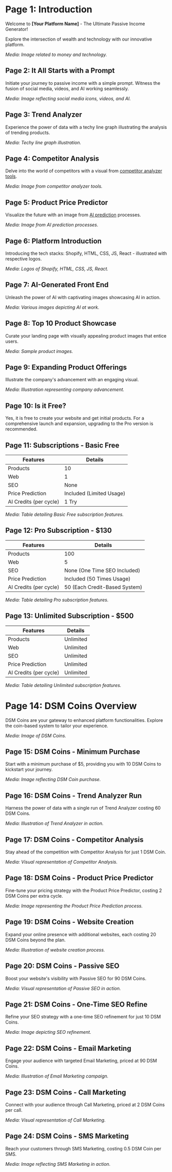 # Page 1: Introduction
Welcome to **[Your Platform Name]** - The Ultimate Passive Income Generator!

Explore the intersection of wealth and technology with our innovative platform.

*Media: Image related to money and technology.*

## Page 2: It All Starts with a Prompt
Initiate your journey to passive income with a simple prompt. Witness the fusion of social media, videos, and AI working seamlessly.

*Media: Image reflecting social media icons, videos, and AI.*

## Page 3: Trend Analyzer
Experience the power of data with a techy line graph illustrating the analysis of trending products.

*Media: Techy line graph illustration.*

## Page 4: Competitor Analysis
Delve into the world of competitors with a visual from [competitor analyzer tools](https://www.google.com/search?q=competitor+analyser+tool).

*Media: Image from competitor analyzer tools.*

## Page 5: Product Price Predictor
Visualize the future with an image from [AI prediction](https://www.google.com/search?q=ai+prediction) processes.

*Media: Image from AI prediction processes.*

## Page 6: Platform Introduction
Introducing the tech stacks: Shopify, HTML, CSS, JS, React - illustrated with respective logos.

*Media: Logos of Shopify, HTML, CSS, JS, React.*

## Page 7: AI-Generated Front End
Unleash the power of AI with captivating images showcasing AI in action.

*Media: Various images depicting AI at work.*

## Page 8: Top 10 Product Showcase
Curate your landing page with visually appealing product images that entice users.

*Media: Sample product images.*

## Page 9: Expanding Product Offerings
Illustrate the company's advancement with an engaging visual.

*Media: Illustration representing company advancement.*

## Page 10: Is it Free?
Yes, it is free to create your website and get initial products. For a comprehensive launch and expansion, upgrading to the Pro version is recommended.

## Page 11: Subscriptions - Basic Free
| Features                  | Details                           |
|---------------------------|-----------------------------------|
| Products                  | 10                                |
| Web                       | 1                                 |
| SEO                       | None                              |
| Price Prediction          | Included (Limited Usage)          |
| AI Credits (per cycle)    | 1 Try                             |

*Media: Table detailing Basic Free subscription features.*

## Page 12: Pro Subscription - $130
| Features                  | Details                           |
|---------------------------|-----------------------------------|
| Products                  | 100                               |
| Web                       | 5                                 |
| SEO                       | None (One Time SEO Included)      |
| Price Prediction          | Included (50 Times Usage)         |
| AI Credits (per cycle)    | 50 (Each Credit-Based System)     |

*Media: Table detailing Pro subscription features.*

## Page 13: Unlimited Subscription - $500
| Features                  | Details                           |
|---------------------------|-----------------------------------|
| Products                  | Unlimited                         |
| Web                       | Unlimited                         |
| SEO                       | Unlimited                         |
| Price Prediction          | Unlimited                         |
| AI Credits (per cycle)    | Unlimited                         |

*Media: Table detailing Unlimited subscription features.*

# Page 14: DSM Coins Overview
DSM Coins are your gateway to enhanced platform functionalities. Explore the coin-based system to tailor your experience.

*Media: Image of DSM Coins.*

## Page 15: DSM Coins - Minimum Purchase
Start with a minimum purchase of $5, providing you with 10 DSM Coins to kickstart your journey.

*Media: Image reflecting DSM Coin purchase.*

## Page 16: DSM Coins - Trend Analyzer Run
Harness the power of data with a single run of Trend Analyzer costing 60 DSM Coins.

*Media: Illustration of Trend Analyzer in action.*

## Page 17: DSM Coins - Competitor Analysis
Stay ahead of the competition with Competitor Analysis for just 1 DSM Coin.

*Media: Visual representation of Competitor Analysis.*

## Page 18: DSM Coins - Product Price Predictor
Fine-tune your pricing strategy with the Product Price Predictor, costing 2 DSM Coins per extra cycle.

*Media: Image representing the Product Price Prediction process.*

## Page 19: DSM Coins - Website Creation
Expand your online presence with additional websites, each costing 20 DSM Coins beyond the plan.

*Media: Illustration of website creation process.*

## Page 20: DSM Coins - Passive SEO
Boost your website's visibility with Passive SEO for 90 DSM Coins.

*Media: Visual representation of Passive SEO in action.*

## Page 21: DSM Coins - One-Time SEO Refine
Refine your SEO strategy with a one-time SEO refinement for just 10 DSM Coins.

*Media: Image depicting SEO refinement.*

## Page 22: DSM Coins - Email Marketing
Engage your audience with targeted Email Marketing, priced at 90 DSM Coins.

*Media: Illustration of Email Marketing campaign.*

## Page 23: DSM Coins - Call Marketing
Connect with your audience through Call Marketing, priced at 2 DSM Coins per call.

*Media: Visual representation of Call Marketing.*

## Page 24: DSM Coins - SMS Marketing
Reach your customers through SMS Marketing, costing 0.5 DSM Coin per SMS.

*Media: Image reflecting SMS Marketing in action.*

